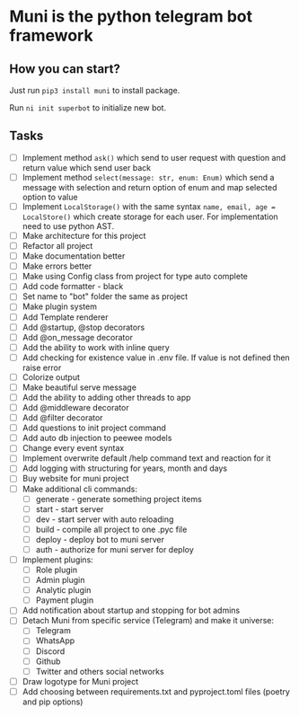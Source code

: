 # Muni is the python telegram bot framework 

## How you can start?
Just run `pip3 install muni` to install package.

Run `ni init superbot` to initialize new bot.

## Tasks
- [ ] Implement method `ask()` which send to user request with question and return value which send user back
- [ ] Implement method `select(message: str, enum: Enum)` which send a message with selection and return option of enum and map selected option to value
- [ ] Implement `LocalStorage()` with the same syntax `name, email, age = LocalStore()` which create storage for each user. For implementation need to use python AST.
- [ ] Make architecture for this project
- [ ] Refactor all project
- [ ] Make documentation better
- [ ] Make errors better
- [ ] Make using Config class from project for type auto complete
- [ ] Add code formatter - black
- [ ] Set name to "bot" folder the same as project
- [ ] Make plugin system
- [ ] Add Template renderer
- [ ] Add @startup, @stop decorators
- [ ] Add @on_message decorator
- [ ] Add the ability to work with inline query
- [ ] Add checking for existence value in .env file. If value is not defined then raise error
- [ ] Colorize output
- [ ] Make beautiful serve message
- [ ] Add the ability to adding other threads to app
- [ ] Add @middleware decorator
- [ ] Add @filter decorator
- [ ] Add questions to init project command
- [ ] Add auto db injection to peewee models
- [ ] Change every event syntax
- [ ] Implement overwrite default /help command text and reaction for it
- [ ] Add logging with structuring for years, month and days
- [ ] Buy website for muni project
- [ ] Make additional cli commands:
  - [ ] generate - generate something project items
  - [ ] start - start server
  - [ ] dev - start server with auto reloading
  - [ ] build - compile all project to one .pyc file
  - [ ] deploy - deploy bot to muni server
  - [ ] auth - authorize for muni server for deploy
- [ ] Implement plugins:
  - [ ] Role plugin
  - [ ] Admin plugin
  - [ ] Analytic plugin
  - [ ] Payment plugin
- [ ] Add notification about startup and stopping for bot admins
- [ ] Detach Muni from specific service (Telegram) and make it universe:
  - [ ] Telegram
  - [ ] WhatsApp
  - [ ] Discord
  - [ ] Github
  - [ ] Twitter and others social networks
- [ ] Draw logotype for Muni project
- [ ] Add choosing between requirements.txt and pyproject.toml files (poetry and pip options) 